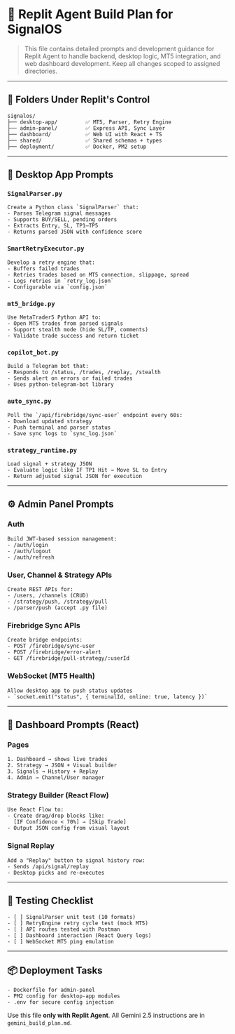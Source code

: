 # 🧠 Replit Agent Build Plan for SignalOS

> This file contains detailed prompts and development guidance for Replit Agent to handle backend, desktop logic, MT5 integration, and web dashboard development. Keep all changes scoped to assigned directories.

---

## 📁 Folders Under Replit's Control

```
signalos/
├── desktop-app/         ✅ MT5, Parser, Retry Engine
├── admin-panel/         ✅ Express API, Sync Layer
├── dashboard/           ✅ Web UI with React + TS
├── shared/              ✅ Shared schemas + types
├── deployment/          ✅ Docker, PM2 setup
```

---

## 🧠 Desktop App Prompts

### `SignalParser.py`

```prompt
Create a Python class `SignalParser` that:
- Parses Telegram signal messages
- Supports BUY/SELL, pending orders
- Extracts Entry, SL, TP1–TP5
- Returns parsed JSON with confidence score
```

### `SmartRetryExecutor.py`

```prompt
Develop a retry engine that:
- Buffers failed trades
- Retries trades based on MT5 connection, slippage, spread
- Logs retries in `retry_log.json`
- Configurable via `config.json`
```

### `mt5_bridge.py`

```prompt
Use MetaTrader5 Python API to:
- Open MT5 trades from parsed signals
- Support stealth mode (hide SL/TP, comments)
- Validate trade success and return ticket
```

### `copilot_bot.py`

```prompt
Build a Telegram bot that:
- Responds to /status, /trades, /replay, /stealth
- Sends alert on errors or failed trades
- Uses python-telegram-bot library
```

### `auto_sync.py`

```prompt
Poll the `/api/firebridge/sync-user` endpoint every 60s:
- Download updated strategy
- Push terminal and parser status
- Save sync logs to `sync_log.json`
```

### `strategy_runtime.py`

```prompt
Load signal + strategy JSON
- Evaluate logic like IF TP1 Hit → Move SL to Entry
- Return adjusted signal JSON for execution
```

---

## ⚙️ Admin Panel Prompts

### Auth

```prompt
Build JWT-based session management:
- /auth/login
- /auth/logout
- /auth/refresh
```

### User, Channel & Strategy APIs

```prompt
Create REST APIs for:
- /users, /channels (CRUD)
- /strategy/push, /strategy/pull
- /parser/push (accept .py file)
```

### Firebridge Sync APIs

```prompt
Create bridge endpoints:
- POST /firebridge/sync-user
- POST /firebridge/error-alert
- GET /firebridge/pull-strategy/:userId
```

### WebSocket (MT5 Health)

```prompt
Allow desktop app to push status updates
- `socket.emit("status", { terminalId, online: true, latency })`
```

---

## 🎨 Dashboard Prompts (React)

### Pages

```prompt
1. Dashboard → shows live trades
2. Strategy → JSON + Visual builder
3. Signals → History + Replay
4. Admin → Channel/User manager
```

### Strategy Builder (React Flow)

```prompt
Use React Flow to:
- Create drag/drop blocks like:
  [IF Confidence < 70%] → [Skip Trade]
- Output JSON config from visual layout
```

### Signal Replay

```prompt
Add a "Replay" button to signal history row:
- Sends /api/signal/replay
- Desktop picks and re-executes
```

---

## 🧪 Testing Checklist

```prompt
- [ ] SignalParser unit test (10 formats)
- [ ] RetryEngine retry cycle test (mock MT5)
- [ ] API routes tested with Postman
- [ ] Dashboard interaction (React Query logs)
- [ ] WebSocket MT5 ping emulation
```

---

## 📦 Deployment Tasks

```prompt
- Dockerfile for admin-panel
- PM2 config for desktop-app modules
- .env for secure config injection
```

Use this file **only with Replit Agent**. All Gemini 2.5 instructions are in `gemini_build_plan.md`.

